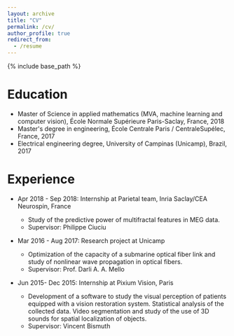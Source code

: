 ```yaml
---
layout: archive
title: "CV"
permalink: /cv/
author_profile: true
redirect_from:
  - /resume
---
```


{% include base_path %}

Education
======
* Master of Science in applied mathematics (MVA, machine learning and computer vision), École Normale Supérieure Paris-Saclay, France, 2018
* Master's degree in engineering, École Centrale Paris / CentraleSupélec, France, 2017
* Electrical engineering degree, University of Campinas (Unicamp), Brazil, 2017


Experience
======

* Apr 2018 - Sep 2018: Internship at Parietal team, Inria Saclay/CEA Neurospin, France
  * Study of the predictive power of multifractal features in MEG data.
  * Supervisor: Philippe Ciuciu

* Mar 2016 - Aug 2017:  Research project at Unicamp
  * Optimization of the capacity of a submarine optical fiber link and study of nonlinear wave propagation in optical fibers.
  * Supervisor: Prof. Darli A. A. Mello

* Jun 2015- Dec 2015: Internship at Pixium Vision, Paris
  * Development of a software to study the visual perception of patients equipped with a vision restoration system. Statistical analysis of the collected data. Video segmentation and study of the use of 3D sounds for spatial localization of objects.
  * Supervisor: Vincent Bismuth


<!--
Skills 
======
* Languages: Portuguese, English and French
* Programming: C, C++, C#, Java, Python, Matlab
* Machine learning
* Computer vision
* Signal processing
* Statistics
* Optimization
-->


<!-- Work experience
======
* Summer 2015: Research Assistant
  * Github University
  * Duties included: Tagging issues
  * Supervisor: Professor Git

* Fall 2015: Research Assistant
  * Github University
  * Duties included: Merging pull requests
  * Supervisor: Professor Hub
  
Skills
======
* Skill 1
* Skill 2
  * Sub-skill 2.1
  * Sub-skill 2.2
  * Sub-skill 2.3
* Skill 3

Publications
======
  <ul>{% for post in site.publications %}
    {% include archive-single-cv.html %}
  {% endfor %}</ul>
  
Talks
======
  <ul>{% for post in site.talks %}
    {% include archive-single-talk-cv.html %}
  {% endfor %}</ul>
  
Teaching
======
  <ul>{% for post in site.teaching %}
    {% include archive-single-cv.html %}
  {% endfor %}</ul>
  
Service and leadership
======
* Currently signed in to 43 different slack teams -->
